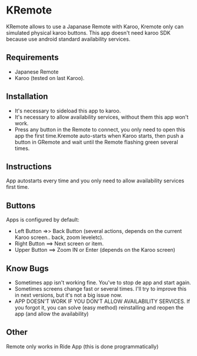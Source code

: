 # KRemote
KRemote allows to use a Japanase Remote with Karoo, Kremote only can simulated physical karoo buttons. This app doesn't need karoo SDK because use android standard availability services.

## Requirements
- Japanese Remote
- Karoo (tested on last Karoo).

## Installation
- It's necessary to sideload this app to karoo.
- It's necessary to allow availability services, without them this app won't work.
- Press any button in the Remote to connect, you only need to open this app the first time.Kremote auto-starts when Karoo starts, then push a button in GRemote and wait until the Remote flashing green several times.

## Instructions
App autostarts every time and you only need to allow availability services first time.


## Buttons
Apps is configured by default:

- Left Button =>> Back Button (several actions, depends on the current Karoo screen.. back, zoom leveletc).
- Right Button ==> Next screen or item. 
- Upper Button ==> Zoom IN or Enter (depends on the Karoo screen)

## Know Bugs
- Sometimes app isn't working fine. You've to stop de app and start again.
- Sometimes screens change fast or several times. I'll try to improve this in next versions, but it's not a big issue now.
- APP DOESN'T WORK IF YOU DON'T ALLOW AVAILABILITY SERVICES. If you forgot it, you can solve (easy method) reinstalling and reopen the app (and allow the availability)
## Other
Remote only works in Ride App (this is done programmatically)